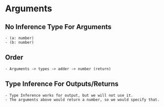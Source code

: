 # Arguments


## No Inference Type For Arguments

    - (a: number)
    - (b: number)


## Order

    - Arguments -> types -> adder -> number (return)


## Type Inference For Outputs/Returns

    - Type Inference works for output, but we will not use it.
    - The arguments above would return a number, so we would specify that.